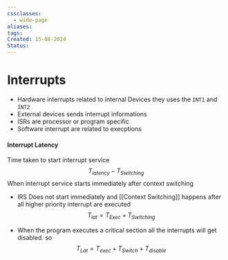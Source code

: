 ```yaml
---
cssclasses:
  - wide-page
aliases: 
tags: 
Created: 15-08-2024
Status:
---
```

# Interrupts
- Hardware interrupts related to internal Devices they uses the `INT1` and `INT2`
- External devices sends interrupt informations
- ISRs are processor or program specific
- Software interrupt are related to execptions


#### Interrupt Latency
Time taken to start interrupt service 
$$
T_{latency} - T_{Switching}
$$
When interrupt service starts immediately after context switching
- IRS Does not start immediately and [[Context Switching]] happens after all higher priority interrupt are executed 
$$
  T_{lat} = T_{Exec} + T_{Switching}
$$

- When the program executes a critical section all the interrupts will get disabled.
so 
$$
T_{Lat} = T_{exec} + T_{Switch} + T_{disable}
$$